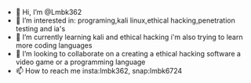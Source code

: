 - 👋 Hi, I’m @Lmbk362
- 👀 I’m interested in: programing,kali linux,ethical hacking,penetration testing and ia's
- 🌱 I’m currently learning kali and ethical hacking i'm also trying to learn more coding languages 
- 💞️ I’m looking to collaborate on a creating a ethical hacking software a video game or a programming language
- 📫 How to reach me insta:lmbk362, snap:lmbk6724 

<!---
Lmbk362/Lmbk362 is a ✨ special ✨ repository because its `README.md` (this file) appears on your GitHub profile.
You can click the Preview link to take a look at your changes.
--->
